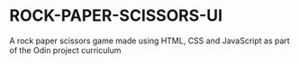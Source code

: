 # ROCK-PAPER-SCISSORS-UI
A rock paper scissors game made using HTML, CSS and JavaScript as part of the Odin project curriculum
